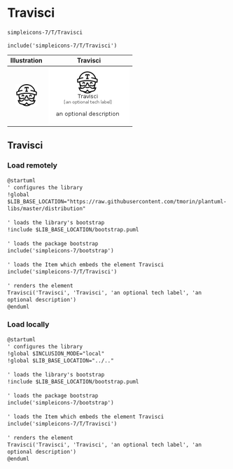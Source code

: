 # Travisci


```text
simpleicons-7/T/Travisci
```

```text
include('simpleicons-7/T/Travisci')
```



| Illustration | Travisci |
| :---: | :---: |
| ![illustration for Illustration](../../simpleicons-7/T/Travisci.png) | ![illustration for Travisci](../../simpleicons-7/T/Travisci.Local.png) |




## Travisci

### Load remotely
```plantuml
@startuml
' configures the library
!global $LIB_BASE_LOCATION="https://raw.githubusercontent.com/tmorin/plantuml-libs/master/distribution"

' loads the library's bootstrap
!include $LIB_BASE_LOCATION/bootstrap.puml

' loads the package bootstrap
include('simpleicons-7/bootstrap')

' loads the Item which embeds the element Travisci
include('simpleicons-7/T/Travisci')

' renders the element
Travisci('Travisci', 'Travisci', 'an optional tech label', 'an optional description')
@enduml
```

### Load locally
```plantuml
@startuml
' configures the library
!global $INCLUSION_MODE="local"
!global $LIB_BASE_LOCATION="../.."

' loads the library's bootstrap
!include $LIB_BASE_LOCATION/bootstrap.puml

' loads the package bootstrap
include('simpleicons-7/bootstrap')

' loads the Item which embeds the element Travisci
include('simpleicons-7/T/Travisci')

' renders the element
Travisci('Travisci', 'Travisci', 'an optional tech label', 'an optional description')
@enduml
```

